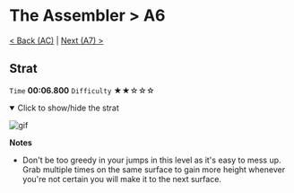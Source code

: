 # The Assembler > A6

[< Back (AC)](https://github.com/Doublevil/scbspeedrun/blob/main/levels/A/AC.md) | [Next (A7) >](https://github.com/Doublevil/scbspeedrun/blob/main/levels/A/A7.md)

## Strat

`Time` **00:06.800** `Difficulty` ★★☆☆☆
<details open>
  <summary>Click to show/hide the strat</summary>

  ![gif](https://github.com/Doublevil/scbspeedrun/blob/main/media/levels/A/A6_Strat.webp)

  **Notes**
  - Don't be too greedy in your jumps in this level as it's easy to mess up. Grab multiple times on the same surface to gain more height whenever you're not certain you will make it to the next surface.
</details>
